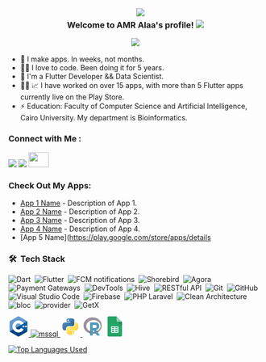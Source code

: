 <img width="250" align="right" src="https://c.tenor.com/_DOBjnGspYAAAAAM/code-coding.gif">

<h3 align="center">
  Welcome to AMR Alaa's profile!
  <img src="https://media.giphy.com/media/hvRJCLFzcasrR4ia7z/giphy.gif" width="28">
</h3>

<!-- Typing SVG by DenverCoder1 - https://github.com/DenverCoder1/readme-typing-svg -->
<p align="center">
  <a href="https://github.com/DenverCoder1/readme-typing-svg"><img src="https://readme-typing-svg.herokuapp.com/?lines=Mobile%20developer;Always%20learning%20new%20things&font=Fira%20Code&center=true&width=440&height=45&color=f75c7e&vCenter=true&size=22"></a>
</p> 

- 📱 I make apps. In weeks, not months.
- 👨‍💻 I love to code. Been doing it for 5 years.
- 🏢 I'm a Flutter Developer && Data Scientist.
- 👨‍💻 📈 I have worked on over 15 apps, with more than 5 Flutter apps currently live on the Play Store.
- ⚡ Education: Faculty of Computer Science and Artificial Intelligence, Cairo University. My department is Bioinformatics.

### Connect with Me :

<a href="https://www.linkedin.com/in/amr-alaa-6433b0222/" target="_blank"><img src="https://img.shields.io/badge/-Amr%20Alaa-0077B5?style=for-the-badge&logo=Linkedin&logoColor=white"/></a>
<a href="https://www.facebook.com/kamba.amr.9" target="_blank"><img src="https://img.shields.io/badge/-Amr%20Alaa-0077B5?style=for-the-badge&logo=Facebook&logoColor=white"/></a>
<a href="https://www.youtube.com/channel/UCvZFhKHiycnIVzrWsdWaN3g" target="_blank"><img src="https://raw.githubusercontent.com/rahuldkjain/github-profile-readme-generator/master/src/images/icons/Social/youtube.svg" height="30" width="40"/></a>


### Check Out My Apps:

- [App 1 Name](https://play.google.com/store/apps/details?id=com.apmo.doctorpharma) - Description of App 1.
- [App 2 Name](https://play.google.com/store/apps/details?id=com.example.app2) - Description of App 2.
- [App 3 Name](https://play.google.com/store/apps/details?id=com.example.app3) - Description of App 3.
- [App 4 Name](https://play.google.com/store/apps/details?id=com.example.app4) - Description of App 4.
- [App 5 Name](https://play.google.com/store/apps/details

### 🛠 &nbsp;Tech Stack

![Dart](https://img.shields.io/badge/-Dart-05122A?style=flat&logo=dart)&nbsp;
![Flutter](https://img.shields.io/badge/-Flutter-05122A?style=flat&logo=Flutter&logoColor=563D7C)&nbsp;
![FCM notifications](https://img.shields.io/badge/-Firebase-05122A?style=flat&logo=Firebase)&nbsp;
![Shorebird](https://img.shields.io/badge/-Shorebird-05122A?style=flat&logo=visual-studio-code&logoColor=007ACC)&nbsp;
![Agora](https://img.shields.io/badge/-Agora-05122A?style=flat&logo=visual-studio-code&logoColor=007ACC)&nbsp;
![Payment Gateways](https://img.shields.io/badge/-Payment%20Gateways-05122A?style=flat&logo=visual-studio-code&logoColor=007ACC)&nbsp;
![DevTools](https://img.shields.io/badge/-DevTools-05122A?style=flat&logo=visual-studio-code&logoColor=007ACC)&nbsp;
![Hive](https://img.shields.io/badge/-Hive-05122A?style=flat&logo=Hive&logoColor=1572B6)&nbsp;
![RESTful API](https://img.shields.io/badge/-RESTful%20API-05122A?style=flat&logo=RESTfulAPI)&nbsp;
![Git](https://img.shields.io/badge/-Git-05122A?style=flat&logo=git)&nbsp;
![GitHub](https://img.shields.io/badge/-GitHub-05122A?style=flat&logo=github)&nbsp;
![Visual Studio Code](https://img.shields.io/badge/-Visual%20Studio%20Code-05122A?style=flat&logo=visual-studio-code&logoColor=007ACC)&nbsp;
![Firebase](https://img.shields.io/badge/-Firebase-05122A?style=flat&logo=Firebase)&nbsp;
![PHP Laravel](https://img.shields.io/badge/-PHP%20Laravel-05122A?style=flat&logo=laravel&logoColor=FB503B)&nbsp;
![Clean Architecture](https://img.shields.io/badge/-Clean%20Architecture-05122A?style=flat&logo=clean-architecture)&nbsp;
![bloc](https://img.shields.io/badge/-bloc-05122A?style=flat&logo=bloc)&nbsp;
![provider](https://img.shields.io/badge/-provider-05122A?style=flat&logo=provider)&nbsp;
![GetX](https://img.shields.io/badge/-GetX-05122A?style=flat&logo=GetX)&nbsp;


<p align="left">
  <a href="https://www.w3schools.com/cpp/" target="_blank" rel="noreferrer">
    <img src="https://raw.githubusercontent.com/devicons/devicon/master/icons/cplusplus/cplusplus-original.svg" alt="cplusplus" width="40" height="40"/>
  </a>
  <a href="https://www.microsoft.com/en-us/sql-server" target="_blank" rel="noreferrer">
    <img src="https://www.svgrepo.com/show/303229/microsoft-sql-server-logo.svg" alt="mssql" width="40" height="40"/>
  </a>
  <a href="https://www.python.org" target="_blank" rel="noreferrer">
    <img src="https://raw.githubusercontent.com/devicons/devicon/master/icons/python/python-original.svg" alt="python" width="40" height="40"/>
  </a>
  <img src="r2.png" alt="R" width="40" height="40"/>
  <img src="sheets.png" alt="spreadsheets" width="40" height="40"/>
</p>

<a href="https://github.com/Amr8tom">
  <img src="https://github-readme-stats.vercel.app/api/top-langs/?username=Amr8tom&langs_count=6&layout=compact&theme=radical" alt="Top Languages Used" />
</a>
